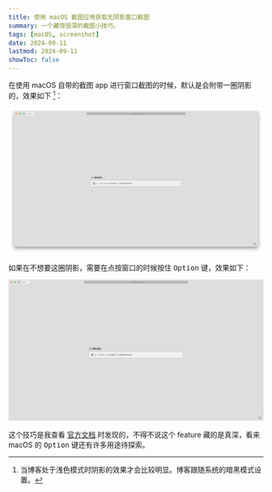 ```yaml
---
title: 使用 macOS 截图应用获取无阴影窗口截图
summary: 一个藏得很深的截图小技巧。
tags: [macOS, screenshot]
date: 2024-09-11
lastmod: 2024-09-11
showToc: false
---
```


在使用 macOS 自带的截图 app 进行窗口截图的时候，默认是会附带一圈阴影的，效果如下 [^1]：

[^1]: 当博客处于浅色模式时阴影的效果才会比较明显。博客跟随系统的暗黑模式设置。

![](assets/image-20240911223830158.png)

如果在不想要这圈阴影，需要在点按窗口的时候按住 <kbd>Option</kbd> 键，效果如下：

![](assets/image-20240911223857959.png)

这个技巧是我查看 [官方文档](https://support.apple.com/zh-cn/102646) 时发现的，不得不说这个 feature 藏的是真深，看来 macOS 的 <kbd>Option</kbd> 键还有许多用途待探索。

